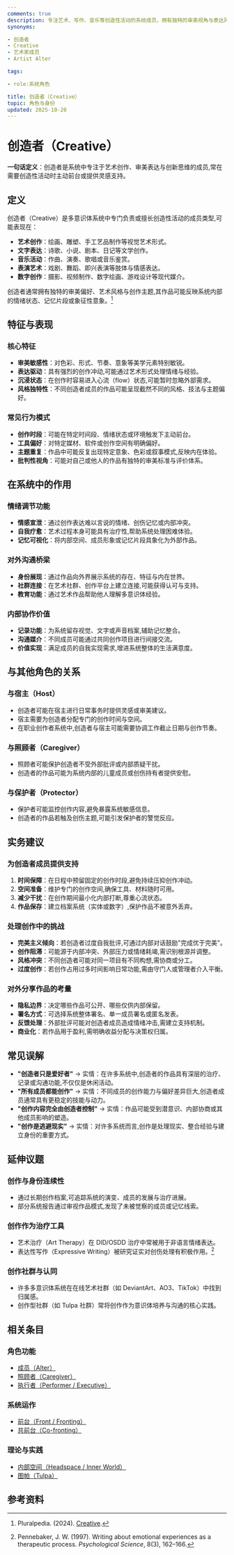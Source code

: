 ```yaml
---
comments: true
description: 专注艺术、写作、音乐等创造性活动的系统成员，拥有独特的审美视角与表达风格
synonyms:

- 创造者
- Creative
- 艺术家成员
- Artist Alter

tags:

- role:系统角色

title: 创造者（Creative）
topic: 角色与身份
updated: 2025-10-20
---
```


# 创造者（Creative）

**一句话定义**：创造者是系统中专注于艺术创作、审美表达与创新思维的成员,常在需要创造性活动时主动前台或提供灵感支持。

## 定义

创造者（Creative）是多意识体系统中专门负责或擅长创造性活动的成员类型,可能表现在：

- **艺术创作**：绘画、雕塑、手工艺品制作等视觉艺术形式。
- **文字表达**：诗歌、小说、剧本、日记等文学创作。
- **音乐活动**：作曲、演奏、歌唱或音乐鉴赏。
- **表演艺术**：戏剧、舞蹈、即兴表演等肢体与情感表达。
- **数字创作**：摄影、视频制作、数字绘画、游戏设计等现代媒介。

创造者通常拥有独特的审美偏好、艺术风格与创作主题,其作品可能反映系统内部的情绪状态、记忆片段或象征性意象。[^pluralpedia-creative]

## 特征与表现

### 核心特征

- **审美敏感性**：对色彩、形式、节奏、意象等美学元素特别敏锐。
- **表达驱动**：具有强烈的创作冲动,可能通过艺术形式处理情绪与经验。
- **沉浸状态**：在创作时容易进入心流（flow）状态,可能暂时忽略外部需求。
- **风格独特性**：不同创造者成员的作品可能呈现截然不同的风格、技法与主题偏好。

### 常见行为模式

- **创作时段**：可能在特定时间段、情绪状态或环境触发下主动前台。
- **工具偏好**：对特定媒材、软件或创作空间有明确偏好。
- **主题重复**：作品中可能反复出现特定意象、色彩或叙事模式,反映内在体验。
- **批判性视角**：可能对自己或他人的作品有独特的审美标准与评价体系。

## 在系统中的作用

### 情绪调节功能

- **情感宣泄**：通过创作表达难以言说的情绪、创伤记忆或内部冲突。
- **自我疗愈**：艺术过程本身可能具有治疗性,帮助系统处理困难体验。
- **记忆可视化**：将内部空间、成员形象或记忆片段具象化为外部作品。

### 对外沟通桥梁

- **身份展现**：通过作品向外界展示系统的存在、特征与内在世界。
- **社群连接**：在艺术社群、创作平台上建立连接,可能获得认可与支持。
- **教育功能**：通过艺术作品帮助他人理解多意识体经验。

### 内部协作价值

- **记录功能**：为系统留存视觉、文字或声音档案,辅助记忆整合。
- **沟通媒介**：不同成员可能通过共同创作项目进行间接交流。
- **价值实现**：满足成员的自我实现需求,增进系统整体的生活满意度。

## 与其他角色的关系

### 与宿主（Host）

- 创造者可能在宿主进行日常事务时提供灵感或审美建议。
- 宿主需要为创造者分配专门的创作时间与空间。
- 在职业创作者系统中,创造者与宿主可能需要协调工作截止日期与创作节奏。

### 与照顾者（Caregiver）

- 照顾者可能保护创造者不受外部批评或内部质疑干扰。
- 创造者的作品可能为系统内部的儿童成员或创伤持有者提供安慰。

### 与保护者（Protector）

- 保护者可能监控创作内容,避免暴露系统敏感信息。
- 创造者的作品若触及创伤主题,可能引发保护者的警觉反应。

## 实务建议

### 为创造者成员提供支持

1. **时间保障**：在日程中预留固定的创作时段,避免持续压抑创作冲动。
2. **空间准备**：维护专门的创作空间,确保工具、材料随时可用。
3. **减少干扰**：在创作期间最小化内部打断,尊重心流状态。
4. **作品保存**：建立档案系统（实体或数字）,保护作品不被意外丢弃。

### 处理创作中的挑战

- **完美主义倾向**：若创造者过度自我批评,可通过内部对话鼓励"完成优于完美"。
- **创作阻滞**：可能源于内部冲突、外部压力或情绪耗竭,需识别根源并调整。
- **风格冲突**：不同创造者可能对同一项目有不同构想,需协商或分工。
- **过度创作**：若创作占用过多时间影响日常功能,需由守门人或管理者介入平衡。

### 对外分享作品的考量

- **隐私边界**：决定哪些作品可公开、哪些仅供内部保留。
- **署名方式**：可选择系统整体署名、单一成员署名或匿名发表。
- **反馈处理**：外部批评可能对创造者成员造成情绪冲击,需建立支持机制。
- **商业化**：若作品用于盈利,需明确收益分配与决策权归属。

## 常见误解

- **"创造者只是爱好者"** → 实情：在许多系统中,创造者的作品具有深层的治疗、记录或沟通功能,不仅仅是休闲活动。
- **"所有成员都能创作"** → 实情：不同成员的创作能力与偏好差异巨大,创造者成员通常具有更稳定的技能与动力。
- **"创作内容完全由创造者控制"** → 实情：作品可能受到潜意识、内部协商或其他成员影响的塑造。
- **"创作是逃避现实"** → 实情：对许多系统而言,创作是处理现实、整合经验与建立身份的重要方式。

## 延伸议题

### 创作与身份连续性

- 通过长期创作档案,可追踪系统的演变、成员的发展与治疗进展。
- 部分系统报告通过审视作品模式,发现了未被觉察的成员或记忆线索。

### 创作作为治疗工具

- 艺术治疗（Art Therapy）在 DID/OSDD 治疗中常被用于非语言情绪表达。
- 表达性写作（Expressive Writing）被研究证实对创伤处理有积极作用。[^pennebaker1997]

### 创作社群与认同

- 许多多意识体系统在在线艺术社群（如 DeviantArt、AO3、TikTok）中找到归属感。
- 创作型社群（如 Tulpa 社群）常将创作作为意识体培养与沟通的核心实践。

## 相关条目

### 角色功能

- [成员（Alter）](Alter.md)
- [照顾者（Caregiver）](Caregiver.md)
- [执行者（Performer / Executive）](Performer-Executive.md)

### 系统运作

- [前台（Front / Fronting）](Front-Fronting.md)
- [共前台（Co-fronting）](Co-Fronting.md)

### 理论与实践

- [内部空间（Headspace / Inner World）](Headspace-Inner-World.md)
- [图帕（Tulpa）](Tulpa.md)

## 参考资料

[^pluralpedia-creative]: Pluralpedia. (2024). [Creative](https://pluralpedia.org/w/Creative).
[^pennebaker1997]: Pennebaker, J. W. (1997). Writing about emotional experiences as a therapeutic process. *Psychological Science*, 8(3), 162–166.
